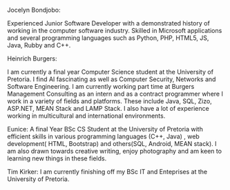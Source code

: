 Jocelyn Bondjobo: 

Experienced Junior Software Developer with a demonstrated history of working in the computer software industry. Skilled in Microsoft applications and several programming languages such as Python, PHP, HTML5, JS, Java, Rubby and C++.

Heinrich Burgers:

I am currently a final year Computer Science student at the University of Pretoria. I find AI fascinating as well as Computer Security, Networks and Software Engineering. I am currently working part time at Burgers Management Consulting as an intern and as a contract programmer where I work in a variety of fields and platforms. These include Java, SQL, Zizo, ASP.NET, MEAN Stack and LAMP Stack. I also have a lot of experience working in multicultural and international environments.


Eunice:
A final Year BSc CS Student at the University of Pretoria with efficient skills in various programming languages (C++, Java) , web development( HTML, Bootstrap) and others(SQL, Android, MEAN stack). I am also drawn towards creative writing, enjoy photography and am keen to learning new things in these fields.

Tim Kirker:
I am currently finishing off my BSc IT and Enteprises at the University of Pretoria. 
